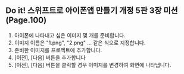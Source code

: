 ## Do it! 스위프트로 아이폰앱 만들기 개정 5판 3장 미션 (Page.100)
1. 아이폰에 나타내고 싶은 이미지 몇 개를 준비합니다.
2. 이미지 이름은 "1.png", "2.png" ... 같은 식으로 지정합니다.
3. 준비한 이미지를 프로젝트에 추가합니다.
4. [이전], [다음] 버튼을 추가합니다
5. [이전], [다음] 버튼을 클릭할 경우 이미지를 변경하여 화면에 나타냅니다.